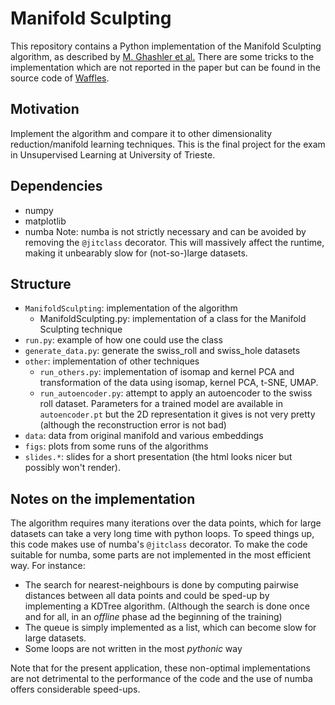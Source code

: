# Manifold Sculpting
This repository contains a Python implementation of the Manifold Sculpting algorithm, as described by [M. Ghashler et al.](https://proceedings.neurips.cc/paper/2007/file/c06d06da9666a219db15cf575aff2824-Paper.pdf)
There are some tricks to the implementation which are not reported in the paper but can be found in the source code of [Waffles](https://github.com/mikegashler/waffles/tree/master).

## Motivation
Implement the algorithm and compare it to other dimensionality reduction/manifold learning techniques. This is the final project for the exam in Unsupervised Learning at University of Trieste.

## Dependencies
- numpy
- matplotlib
- numba
Note: numba is not strictly necessary and can be avoided by removing the `@jitclass` decorator. This will massively affect the runtime, making it unbearably slow for (not-so-)large datasets.

## Structure
- `ManifoldSculpting`: implementation of the algorithm
    - ManifoldSculpting.py: implementation of a class for the Manifold Sculpting technique
- `run.py`: example of how one could use the class
- `generate_data.py`: generate the swiss_roll and swiss_hole datasets
- `other`: implementation of other techniques
    - `run_others.py`: implementation of isomap and kernel PCA and transformation of the data using
    isomap, kernel PCA, t-SNE, UMAP.
    - `run_autoencoder.py`: attempt to apply an autoencoder to the swiss roll dataset. Parameters for
    a trained model are available in `autoencoder.pt` but the 2D representation it gives is not very pretty (although the reconstruction error is not bad)
- `data`: data from original manifold and various embeddings
- `figs`: plots from some runs of the algorithms
- `slides.*`: slides for a short presentation (the html looks nicer but possibly won't render).

## Notes on the implementation
The algorithm requires many iterations over the data points, which for large datasets can take a very long time with python loops. To speed things up, this code makes use of numba's `@jitclass` decorator. To make the code suitable for numba, some parts are not implemented in the most efficient way. For instance:
- The search for nearest-neighbours is done by computing pairwise distances between all data points and could be sped-up by implementing a KDTree algorithm. (Although the search is done once and for all, in an _offline_ phase ad the beginning of the training)
- The queue is simply implemented as a list, which can become slow for large datasets.
- Some loops are not written in the most _pythonic_ way

Note that for the present application, these non-optimal implementations are not detrimental to the performance of the code and the use of numba offers considerable speed-ups.
